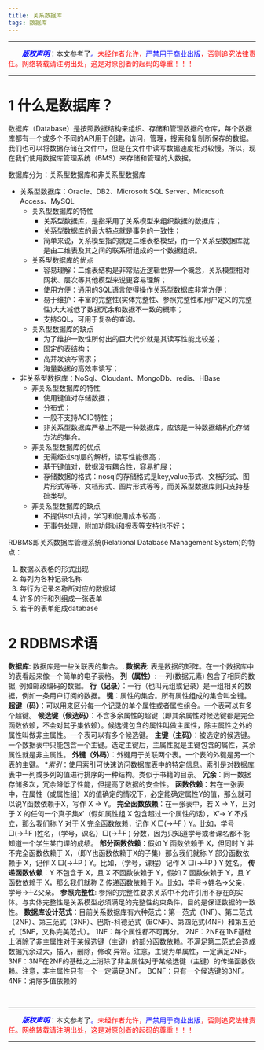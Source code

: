 ```yaml
---
title: 关系数据库
tags: 数据库
---
```


------

&emsp;&emsp;<font color=blue>**_版权声明_**</font>：本文参考了<font color=blue>。</font><font color=red>未经作者允许，<font color=blue>严禁用于商业出版</font>，否则追究法律责任。网络转载请注明出处，这是对原创者的起码的尊重！！！</font>

------

<style>table{word-break:initial;}</style>




# 1 什么是数据库？
数据库（Database）是按照数据结构来组织、存储和管理数据的仓库，每个数据库都有一个或多个不同的API用于创建，访问，管理，搜索和复制所保存的数据。
我们也可以将数据存储在文件中，但是在文件中读写数据速度相对较慢。所以，现在我们使用数据库管理系统（BMS）来存储和管理的大数据。

数据库分为：关系型数据库和非关系型数据库

* 关系型数据库：Oracle、DB2、Microsoft SQL Server、Microsoft Access、MySQL 
	* 关系型数据库的特性
		* 关系型数据库，是指采用了关系模型来组织数据的数据库；
		* 关系型数据库的最大特点就是事务的一致性；
		* 简单来说，关系模型指的就是二维表格模型，而一个关系型数据库就是由二维表及其之间的联系所组成的一个数据组织。
	* 关系型数据库的优点
		* 容易理解：二维表结构是非常贴近逻辑世界一个概念，关系模型相对网状、层次等其他模型来说更容易理解； 
		* 使用方便：通用的SQL语言使得操作关系型数据库非常方便； 
		* 易于维护：丰富的完整性(实体完整性、参照完整性和用户定义的完整性)大大减低了数据冗余和数据不一致的概率； 
		* 支持SQL，可用于复杂的查询。
	* 关系型数据库的缺点
		* 为了维护一致性所付出的巨大代价就是其读写性能比较差； 
		* 固定的表结构；
		*  高并发读写需求；
		*  海量数据的高效率读写；
* 非关系型数据库：NoSql、Cloudant、MongoDb、redis、HBase 
	* 非关系型数据库的特性
		* 使用键值对存储数据； 
		* 分布式； 
		* 一般不支持ACID特性； 
		* 非关系型数据库严格上不是一种数据库，应该是一种数据结构化存储方法的集合。
	* 非关系型数据库的优点
		* 无需经过sql层的解析，读写性能很高； 
		* 基于键值对，数据没有耦合性，容易扩展； 
		* 存储数据的格式：nosql的存储格式是key,value形式、文档形式、图片形式等等，文档形式、图片形式等等，而关系型数据库则只支持基础类型。
	* 非关系型数据库的缺点
		* 不提供sql支持，学习和使用成本较高； 
		* 无事务处理，附加功能bi和报表等支持也不好；






RDBMS即关系数据库管理系统(Relational Database Management System)的特点：
1. 数据以表格的形式出现
2. 每列为各种记录名称
3. 每行为记录名称所对应的数据域
4. 许多的行和列组成一张表单
5. 若干的表单组成database
# 2 RDBMS术语
**数据库**: 数据库是一些关联表的集合。.
**数据表**: 表是数据的矩阵。在一个数据库中的表看起来像一个简单的电子表格。
**列（属性）**: 一列(数据元素) 包含了相同的数据, 例如邮政编码的数据。
**行（记录）**：一行（也叫元组或记录）是一组相关的数据，例如一条用户订阅的数据。
**键**：属性的集合。所有属性组成的集合叫全键。
**超键（码）**：可以用来区分每一个记录的单个属性或者属性组合。一个表可以有多个超键。
**候选键（候选码）**：不含多余属性的超键（即其余属性对候选键都是完全函数依赖，不会对其子集依赖）。候选键包含的属性叫做主属性，除主属性之外的属性叫做非主属性。一个表可以有多个候选键。
**主键（主码）**：被选定的候选键。一个数据表中只能包含一个主键。选定主键后，主属性就是主键包含的属性，其余属性就是非主属性。
**外键（外码）**：外键用于关联两个表。一个表的外键是另一个表的主键。
**索引*：使用索引可快速访问数据库表中的特定信息。索引是对数据库表中一列或多列的值进行排序的一种结构。类似于书籍的目录。
**冗余**：同一数据存储多次，冗余降低了性能，但提高了数据的安全性。
**函数依赖**：若在一张表中，在属性（或属性组）X的值确定的情况下，必定能确定属性Y的值，那么就可以说Y函数依赖于X，写作 X → Y。
**完全函数依赖**：在一张表中，若 X → Y，且对于 X 的任何一个真子集x’（假如属性组 X 包含超过一个属性的话），X’→ Y 不成立，那么我们称 Y 对于 X 完全函数依赖，记作 X □(→┴F ) Y。比如，学号□(→┴F )姓名，（学号，课名）□(→┴F ) 分数，因为只知道学号或者课名都不能知道一个学生某门课的成绩。
**部分函数依赖**：假如 Y 函数依赖于 X，但同时 Y 并不完全函数依赖于 X，（即Y也函数依赖于X的子集）那么我们就称 Y 部分函数依赖于 X，记作 X □(→┴P ) Y。比如，（学号，课程）记作 X □(→┴P ) Y 姓名。
**传递函数依赖**：Y 不包含于 X，且 X 不函数依赖于 Y，假如 Z 函数依赖于 Y，且 Y 函数依赖于 X，那么我们就称 Z 传递函数依赖于 X。比如，学号→姓名→父亲，学号→┴Z父亲。
**参照完整性**: 参照的完整性要求关系中不允许引用不存在的实体。与实体完整性是关系模型必须满足的完整性约束条件，目的是保证数据的一致性。
**数据库设计范式**：目前关系数据库有六种范式：第一范式（1NF）、第二范式（2NF）、第三范式（3NF）、巴斯-科德范式（BCNF）、第四范式(4NF）和第五范式（5NF，又称完美范式）。
1NF：每个属性都不可再分。
2NF：2NF在1NF基础上消除了非主属性对于某候选键（主键）的部分函数依赖。不满足第二范式会造成数据冗余过大，插入，删除，修改 异常。注意，主键为单属性，一定满足2NF。
3NF：3NF在2NF的基础之上消除了非主属性对于某候选键（主键）的传递函数依赖。注意，非主属性只有一个一定满足3NF。
BCNF：只有一个候选键的3NF。
4NF：消除多值依赖的

 


------

&emsp;&emsp;<font color=blue>**_版权声明_**</font>：本文参考了<font color=blue>。</font><font color=red>未经作者允许，<font color=blue>严禁用于商业出版</font>，否则追究法律责任。网络转载请注明出处，这是对原创者的起码的尊重！！！</font>

------
